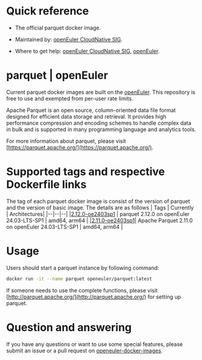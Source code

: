 # Quick reference

- The official parquet docker image.

- Maintained by: [openEuler CloudNative SIG](https://gitee.com/openeuler/cloudnative).

- Where to get help: [openEuler CloudNative SIG](https://gitee.com/openeuler/cloudnative), [openEuler](https://gitee.com/openeuler/community).
# parquet | openEuler
Current parquet docker images are built on the [openEuler](https://repo.openeuler.org/). This repository is free to use and exempted from per-user rate limits.

Apache Parquet is an open source, column-oriented data file format designed for efficient data storage and retrieval. It provides high performance compression and encoding schemes to handle complex data in bulk and is supported in many programming language and analytics tools.

For more information about parquet, please visit [https://parquet.apache.org/](https://parquet.apache.org/).

# Supported tags and respective Dockerfile links
The tag of each parquet docker image is consist of the version of parquet and the version of basic image. The details are as follows
| Tags | Currently |  Architectures|
|--|--|--|
|[2.12.0-oe2403sp1](https://gitee.com/openeuler/openeuler-docker-images/blob/master/Bigdata/parquet/2.12.0/24.03-lts-sp1/Dockerfile) | parquet 2.12.0 on openEuler 24.03-LTS-SP1 | amd64, arm64 |
|[2.11.0-oe2403sp1](https://gitee.com/openeuler/openeuler-docker-images/blob/master/Bigdata/parquet/2.11.0/24.03-lts-sp1/Dockerfile)| Apache Parquet 2.11.0 on openEuler 24.03-LTS-SP1 | amd64, arm64 |

# Usage

Users should start a parquet instance by following command:
```bash
docker run -it --name parquet openeuler/parquet:latest
```
If someone needs to use the complete functions, please visit [http://parquet.apache.org/](http://parquet.apache.org/) for setting up parquet.

# Question and answering
If you have any questions or want to use some special features, please submit an issue or a pull request on [openeuler-docker-images](https://gitee.com/openeuler/openeuler-docker-images).